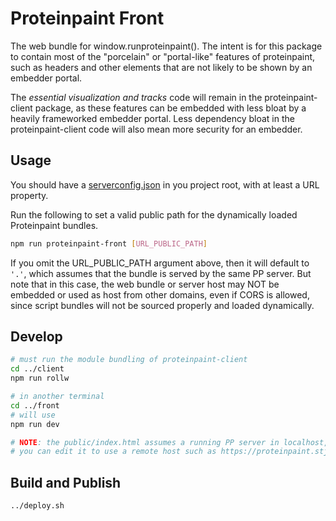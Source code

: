 # Proteinpaint Front

The web bundle for window.runproteinpaint(). The intent is for this package to contain
most of the "porcelain" or "portal-like" features of proteinpaint, such as headers
and other elements that are not likely to be shown by an embedder portal. 

The *essential visualization and tracks* code will remain in the proteinpaint-client package,
as these features can be embedded with less bloat by a heavily frameworked embedder portal.
Less dependency bloat in the proteinpaint-client code will also mean more security for
an embedder.

## Usage

You should have a [serverconfig.json](https://docs.google.com/document/d/12s4n1QSOWlxso9zK6L5aZAMuYYdX1Uz4Tu1ECW8tMsk/edit#)
in you project root, with at least a URL property.

Run the following to set a valid public path for the dynamically loaded Proteinpaint bundles.
```bash
npm run proteinpaint-front [URL_PUBLIC_PATH]
```

If you omit the URL_PUBLIC_PATH argument above, then it will default to `'.'`, which assumes that the bundle is served by 
the same PP server. But note that in this case, the web bundle or server host may NOT be embedded or used as host from 
other domains, even if CORS is allowed, since script bundles will not be sourced properly and loaded dynamically.  

## Develop

```bash
# must run the module bundling of proteinpaint-client
cd ../client
npm run rollw

# in another terminal
cd ../front
# will use 
npm run dev

# NOTE: the public/index.html assumes a running PP server in localhost,
# you can edit it to use a remote host such as https://proteinpaint.stjude.org
```

## Build and Publish

```bash
../deploy.sh
```
